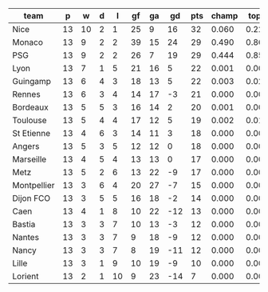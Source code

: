 |    team     | p  | w  | d | l  | gf | ga | gd  | pts | champ | top2  | top3  | top4  |  5-7  | bot4  | bot3  | bot2  |
|-------------|----|----|---|----|----|----|-----|-----|-------|-------|-------|-------|-------|-------|-------|-------|
| Nice        | 13 | 10 | 2 |  1 | 25 |  9 |  16 |  32 | 0.060 | 0.223 | 0.664 | 0.838 | 0.137 | 0.000 | 0.000 | 0.000|
| Monaco      | 13 |  9 | 2 |  2 | 39 | 15 |  24 |  29 | 0.490 | 0.867 | 0.970 | 0.991 | 0.009 | 0.000 | 0.000 | 0.000|
| PSG         | 13 |  9 | 2 |  2 | 26 |  7 |  19 |  29 | 0.444 | 0.850 | 0.968 | 0.991 | 0.008 | 0.000 | 0.000 | 0.000|
| Lyon        | 13 |  7 | 1 |  5 | 21 | 16 |   5 |  22 | 0.001 | 0.009 | 0.062 | 0.184 | 0.394 | 0.008 | 0.003 | 0.000|
| Guingamp    | 13 |  6 | 4 |  3 | 18 | 13 |   5 |  22 | 0.003 | 0.021 | 0.118 | 0.310 | 0.408 | 0.003 | 0.001 | 0.000|
| Rennes      | 13 |  6 | 3 |  4 | 14 | 17 |  -3 |  21 | 0.000 | 0.003 | 0.021 | 0.077 | 0.268 | 0.030 | 0.015 | 0.005|
| Bordeaux    | 13 |  5 | 5 |  3 | 16 | 14 |   2 |  20 | 0.001 | 0.004 | 0.023 | 0.078 | 0.290 | 0.026 | 0.012 | 0.004|
| Toulouse    | 13 |  5 | 4 |  4 | 17 | 12 |   5 |  19 | 0.002 | 0.019 | 0.120 | 0.307 | 0.413 | 0.003 | 0.001 | 0.000|
| St Etienne  | 13 |  4 | 6 |  3 | 14 | 11 |   3 |  18 | 0.000 | 0.001 | 0.018 | 0.070 | 0.263 | 0.031 | 0.015 | 0.006|
| Angers      | 13 |  5 | 3 |  5 | 12 | 12 |   0 |  18 | 0.000 | 0.003 | 0.022 | 0.079 | 0.285 | 0.027 | 0.011 | 0.005|
| Marseille   | 13 |  4 | 5 |  4 | 13 | 13 |   0 |  17 | 0.000 | 0.000 | 0.008 | 0.039 | 0.203 | 0.059 | 0.032 | 0.013|
| Metz        | 13 |  5 | 2 |  6 | 13 | 22 |  -9 |  17 | 0.000 | 0.000 | 0.002 | 0.011 | 0.086 | 0.165 | 0.098 | 0.046|
| Montpellier | 13 |  3 | 6 |  4 | 20 | 27 |  -7 |  15 | 0.000 | 0.000 | 0.004 | 0.013 | 0.095 | 0.163 | 0.100 | 0.049|
| Dijon FCO   | 13 |  3 | 5 |  5 | 16 | 18 |  -2 |  14 | 0.000 | 0.000 | 0.002 | 0.007 | 0.057 | 0.242 | 0.148 | 0.078|
| Caen        | 13 |  4 | 1 |  8 | 10 | 22 | -12 |  13 | 0.000 | 0.000 | 0.000 | 0.001 | 0.011 | 0.515 | 0.394 | 0.246|
| Bastia      | 13 |  3 | 3 |  7 | 10 | 13 |  -3 |  12 | 0.000 | 0.000 | 0.001 | 0.003 | 0.031 | 0.345 | 0.232 | 0.124|
| Nantes      | 13 |  3 | 3 |  7 |  9 | 18 |  -9 |  12 | 0.000 | 0.000 | 0.000 | 0.001 | 0.020 | 0.431 | 0.308 | 0.183|
| Nancy       | 13 |  3 | 3 |  7 |  8 | 19 | -11 |  12 | 0.000 | 0.000 | 0.000 | 0.001 | 0.013 | 0.508 | 0.376 | 0.232|
| Lille       | 13 |  3 | 1 |  9 | 10 | 19 |  -9 |  10 | 0.000 | 0.000 | 0.000 | 0.000 | 0.011 | 0.542 | 0.416 | 0.273|
| Lorient     | 13 |  2 | 1 | 10 |  9 | 23 | -14 |   7 | 0.000 | 0.000 | 0.000 | 0.000 | 0.000 | 0.902 | 0.838 | 0.736|
